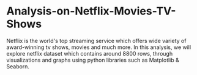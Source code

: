 # Analysis-on-Netflix-Movies-TV-Shows
Netflix is the world's top streaming service which offers wide variety of award-winning tv shows, movies and much more. In this analysis, we will explore netflix dataset which contains around 8800 rows, through visualizations and graphs using python libraries such as Matplotlib & Seaborn. 
